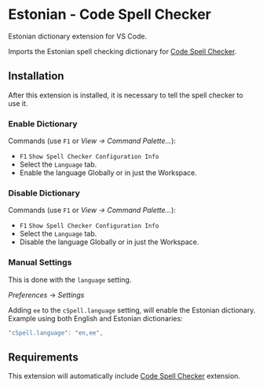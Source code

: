 # Estonian - Code Spell Checker

Estonian dictionary extension for VS Code.

Imports the Estonian spell checking dictionary for [Code Spell Checker](https://marketplace.visualstudio.com/items?itemName=streetsidesoftware.code-spell-checker).

## Installation

After this extension is installed, it is necessary to tell the spell checker to use it.

### Enable Dictionary

Commands (use `F1` or _View -> Command Palette..._):

- `F1` `Show Spell Checker Configuration Info`
- Select the `Language` tab.
- Enable the language Globally or in just the Workspace.

### Disable Dictionary

Commands (use `F1` or _View -> Command Palette..._):

- `F1` `Show Spell Checker Configuration Info`
- Select the `Language` tab.
- Disable the language Globally or in just the Workspace.

### Manual Settings

This is done with the `language` setting.

_Preferences_ -> _Settings_

Adding `ee` to the `cSpell.language` setting, will enable the Estonian dictionary.
Example using both English and Estonian dictionaries:

```javascript
"cSpell.language": "en,ee",
```

## Requirements

This extension will automatically include [Code Spell Checker](https://marketplace.visualstudio.com/items?itemName=streetsidesoftware.code-spell-checker) extension.
